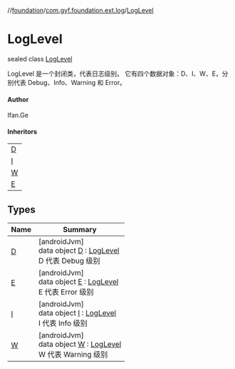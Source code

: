 //[foundation](../../../index.md)/[com.gyf.foundation.ext.log](../index.md)/[LogLevel](index.md)

# LogLevel

sealed class [LogLevel](index.md)

LogLevel 是一个封闭类，代表日志级别。 它有四个数据对象：D、I、W、E，分别代表 Debug、Info、Warning 和 Error。

#### Author

Ifan.Ge

#### Inheritors

| |
|---|
| [D](-d/index.md) |
| [I](-i/index.md) |
| [W](-w/index.md) |
| [E](-e/index.md) |

## Types

| Name | Summary |
|---|---|
| [D](-d/index.md) | [androidJvm]<br>data object [D](-d/index.md) : [LogLevel](index.md)<br>D 代表 Debug 级别 |
| [E](-e/index.md) | [androidJvm]<br>data object [E](-e/index.md) : [LogLevel](index.md)<br>E 代表 Error 级别 |
| [I](-i/index.md) | [androidJvm]<br>data object [I](-i/index.md) : [LogLevel](index.md)<br>I 代表 Info 级别 |
| [W](-w/index.md) | [androidJvm]<br>data object [W](-w/index.md) : [LogLevel](index.md)<br>W 代表 Warning 级别 |